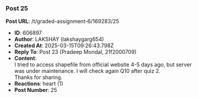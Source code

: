 ### Post 25
**Post URL**: /t/graded-assignment-6/169283/25
- **ID**: 606897
- **Author**: LAKSHAY (lakshaygarg654)
- **Created At**: 2025-03-15T09:26:43.798Z
- **Reply To**: Post 23 (Pradeep Mondal, 21f2000709)
- **Content**:  
  I tried to access shapefile from official website 4-5 days ago, but server was under maintenance. I will check again Q10 after quiz 2.<br>
Thanks for sharing.
- **Reactions**: heart (1)
- **Post Number**: 25


